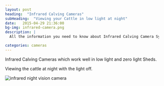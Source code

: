 ```yaml
---
layout: post
heading:  "Infrared Calving Cameras"
subHeading:  "Viewing your Cattle in low light at night"
date:   2015-04-29 21:36:00
bg-img: infrared-camera.png
description: |
  All the information you need to know about Infrared Calving Camera Systems.

categories: cameras
---
```


Infrared Calving Cameras which work well in low light and zero light Sheds. 

Viewing the cattle at night with the light off.

<img src="{{site.baseurl}}/img/infrared-night-camera.png" alt="infrared night vision camera">